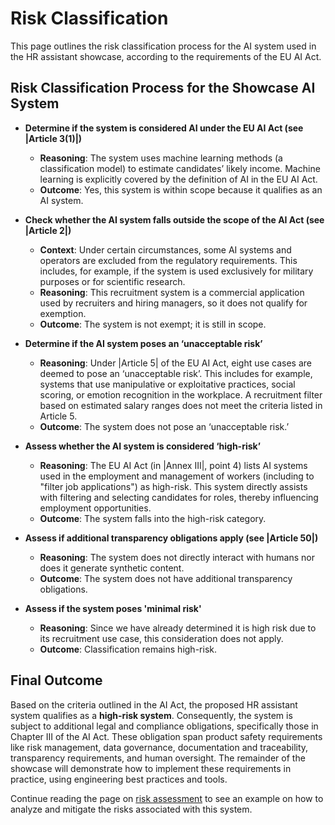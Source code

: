 # Risk Classification

This page outlines the risk classification process for the AI system used in the HR assistant showcase, according to the requirements of the EU AI Act.

## Risk Classification Process for the Showcase AI System

-   **Determine if the system is considered AI under the EU AI Act (see |Article 3(1)|)**
    -   **Reasoning**: The system uses machine learning methods (a classification model) to estimate candidates’ likely income. Machine learning is explicitly covered by the definition of AI in the EU AI Act.
    -   **Outcome**: Yes, this system is within scope because it qualifies as an AI system.
-   **Check whether the AI system falls outside the scope of the AI Act (see |Article 2|)**
    -   **Context**: Under certain circumstances, some AI systems and operators are excluded from the regulatory requirements. This includes, for example, if the system is used exclusively for military purposes or for scientific research.
    -   **Reasoning**: This recruitment system is a commercial application used by recruiters and hiring managers, so it does not qualify for exemption.
    -   **Outcome**: The system is not exempt; it is still in scope.
-   **Determine if the AI system poses an ‘unacceptable risk’**
    -   **Reasoning**: Under |Article 5| of the EU AI Act, eight use cases are deemed to pose an ‘unacceptable risk’. This includes for example, systems that use manipulative or exploitative practices, social scoring, or emotion recognition in the workplace. A recruitment filter based on estimated salary ranges does not meet the criteria listed in Article 5.
    -   **Outcome**: The system does not pose an ‘unacceptable risk.’
-   **Assess whether the AI system is considered ‘high-risk’**

    -   **Reasoning**: The EU AI Act (in |Annex III|, point 4) lists AI systems used in the employment and management of workers (including to "filter job applications") as high-risk. This system directly assists with filtering and selecting candidates for roles, thereby influencing employment opportunities.
    -   **Outcome**: The system falls into the high-risk category.

-   **Assess if additional transparency obligations apply (see |Article 50|)**

    -   **Reasoning**: The system does not directly interact with humans nor does it generate synthetic content.
    -   **Outcome**: The system does not have additional transparency obligations.

-   **Assess if the system poses 'minimal risk'**
    -   **Reasoning**: Since we have already determined it is high risk due to its recruitment use case, this consideration does not apply.
    -   **Outcome**: Classification remains high-risk.

## Final Outcome

Based on the criteria outlined in the AI Act, the proposed HR assistant system qualifies as a **high-risk system**.
Consequently, the system is subject to additional legal and compliance obligations, specifically those in Chapter III of the AI Act.
These obligation span product safety requirements like risk management, data governance, documentation and traceability, transparency requirements, and human oversight.
The remainder of the showcase will demonstrate how to implement these requirements in practice, using engineering best practices and tools.

Continue reading the page on [risk assessment](risk-assessment.md) to see an example on how to analyze and mitigate the risks associated with this system.
